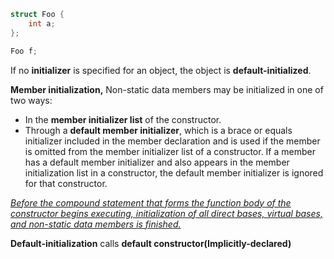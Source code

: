 ```cpp
struct Foo {
    int a;
};

Foo f;
```
If no **initializer** is specified for an object, the object is **default-initialized**.  

**Member initialization,** Non-static data members may be initialized in one of two ways:   
- In the **member initializer list** of the constructor.  
- Through a **default member initializer**, which is a brace or equals initializer included in the member declaration and is used if the member is omitted from the member initializer list of a constructor. If a member has a default member initializer and also appears in the member initialization list in a constructor, the default member initializer is ignored for that constructor.

*[Before the compound statement that forms the function body of the constructor begins executing, initialization of all direct bases, virtual bases, and non-static data members is finished.](https://en.cppreference.com/w/cpp/language/constructor)* 
 
**Default-initialization** calls **default constructor(Implicitly-declared)**